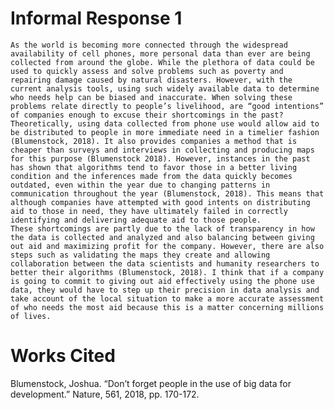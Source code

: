 # Informal Response 1 
	As the world is becoming more connected through the widespread availability of cell phones, more personal data than ever are being collected from around the globe. While the plethora of data could be used to quickly assess and solve problems such as poverty and repairing damage caused by natural disasters. However, with the current analysis tools, using such widely available data to determine who needs help can be biased and inaccurate. When solving these problems relate directly to people’s livelihood, are “good intentions” of companies enough to excuse their shortcomings in the past?
	Theoretically, using data collected from phone use would allow aid to be distributed to people in more immediate need in a timelier fashion (Blumenstock, 2018). It also provides companies a method that is cheaper than surveys and interviews in collecting and producing maps for this purpose (Blumenstock 2018). However, instances in the past has shown that algorithms tend to favor those in a better living condition and the inferences made from the data quickly becomes outdated, even within the year due to changing patterns in communication throughout the year (Blumenstock, 2018). This means that although companies have attempted with good intents on distributing aid to those in need, they have ultimately failed in correctly identifying and delivering adequate aid to those people. 
	These shortcomings are partly due to the lack of transparency in how the data is collected and analyzed and also balancing between giving out aid and maximizing profit for the company. However, there are also steps such as validating the maps they create and allowing collaboration between the data scientists and humanity researchers to better their algorithms (Blumenstock, 2018). I think that if a company is going to commit to giving out aid effectively using the phone use data, they would have to step up their precision in data analysis and take account of the local situation to make a more accurate assessment of who needs the most aid because this is a matter concerning millions of lives. 

# Works Cited
Blumenstock, Joshua. “Don’t forget people in the use of big data for development.” Nature, 561, 2018, pp. 170-172.
